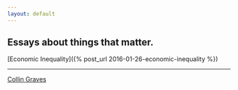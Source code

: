 ```yaml
---
layout: default
---
```


## Essays about things that matter.

[Economic Inequality]({% post_url 2016-01-26-economic-inequality %})
<hr>

[Collin Graves](https://github.com/CollinGraves)
